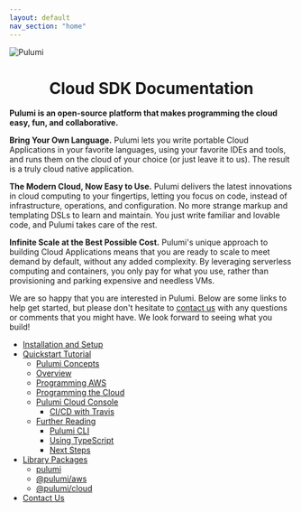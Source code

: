 ```yaml
---
layout: default
nav_section: "home"
---
```


<div class="pulumi-jumbotron">
    <div class="container">
        <img src="images/logo/transparent-black-text-large.png" alt="Pulumi" style="display: block; margin: auto">
        <h1 class="display-3 title" style="text-align: center">Cloud SDK Documentation</h1>
    </div>
</div>

**Pulumi is an open-source platform that makes programming the cloud easy, fun, and collaborative.**

**Bring Your Own Language.**  Pulumi lets you write portable Cloud Applications in your favorite languages, using your
favorite IDEs and tools, and runs them on the cloud of your choice (or just leave it to us).  The result is a truly
cloud native application.

**The Modern Cloud, Now Easy to Use.**  Pulumi delivers the latest innovations in cloud computing to your fingertips,
letting you focus on code, instead of infrastructure, operations, and configuration.  No more strange markup and
templating DSLs to learn and maintain.  You just write familiar and lovable code, and Pulumi takes care of the rest.

**Infinite Scale at the Best Possible Cost.**  Pulumi's unique approach to building Cloud Applications means that you
are ready to scale to meet demand by default, without any added complexity.  By leveraging serverless computing and
containers, you only pay for what you use, rather than provisioning and parking expensive and needless VMs.

We are so happy that you are interested in Pulumi.  Below are some links to help get started, but please don't hesitate
to [contact us](/contact) with any questions or comments that you might have.  We look forward to seeing what you build!

* [Installation and Setup](/install)
* [Quickstart Tutorial](/quickstart)
  * [Pulumi Concepts](/quickstart/concepts.html)
  * [Overview](/quickstart/overview.html)
  * [Programming AWS](/quickstart/aws.html)
  * [Programming the Cloud](/quickstart/cloud.html)
  * [Pulumi Cloud Console](./quickstart/console.html)
    * [CI/CD with Travis](./quickstart/cicd-with-travis.html)
  * [Further Reading](/quickstart/reading.html)
    * [Pulumi CLI](/quickstart/reading.html#pulumi-cli)
    * [Using TypeScript](/quickstart/reading.html#using-typescript)
    * [Next Steps](/quickstart/reading.html#next-steps)
* [Library Packages](/packages)
  * [pulumi](/packages/pulumi)
  * [@pulumi/aws](/packages/pulumi-aws)
  * [@pulumi/cloud](/packages/pulumi-cloud)
* [Contact Us](/contact)

